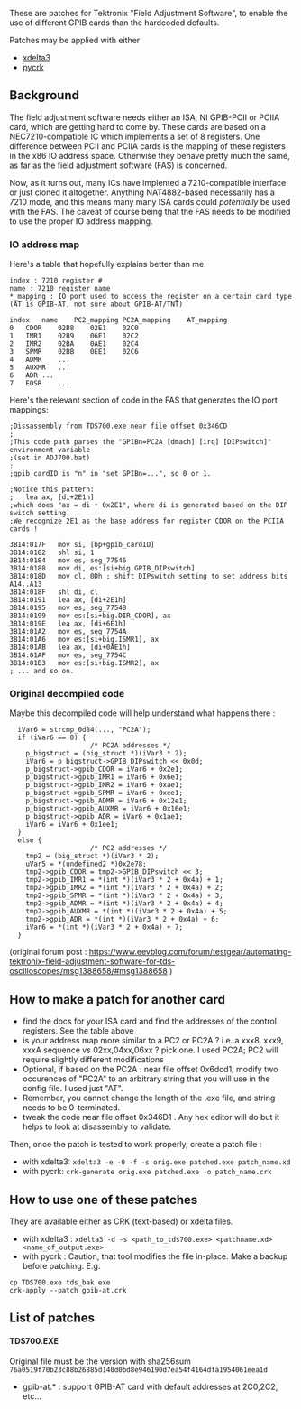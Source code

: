 These are patches for Tektronix "Field Adjustment Software", to enable the use of different GPIB cards than the hardcoded defaults.

Patches may be applied with either
- [xdelta3](http://xdelta.org/)
- [pycrk](https://github.com/pR0Ps/pycrk)

## Background


The field adjustment software needs either an ISA,  NI GPIB-PCII or PCIIA card, which are getting hard to come by. These cards are based on a NEC7210-compatible IC which implements a set of 8 registers. One difference between PCII and PCIIA cards is the mapping of these registers in the x86 IO address space. Otherwise they behave pretty much the same, as far as the field adjustment software (FAS) is concerned.

Now, as it turns out, many ICs have implented a 7210-compatible interface or just cloned it altogether. Anything NAT4882-based necessarily has a 7210 mode, and this means many many ISA cards could *potentially* be used with the FAS.
The caveat of course being that the FAS needs to be modified to use the proper IO address mapping.



### IO address map
Here's a table that hopefully explains better than me.
```
index : 7210 register #
name : 7210 register name
*_mapping : IO port used to access the register on a certain card type (AT is GPIB-AT, not sure about GPIB-AT/TNT)

index	name	PC2_mapping	PC2A_mapping	AT_mapping
0	CDOR	02B8	02E1	02C0
1	IMR1	02B9	06E1	02C2
2	IMR2	02BA	0AE1	02C4
3	SPMR	02BB	0EE1	02C6
4	ADMR	...
5	AUXMR	...
6	ADR	...
7	EOSR	...
```

Here's the relevant section of code in the FAS that generates the IO port mappings:

```
;Dissassembly from TDS700.exe near file offset 0x346CD
;
;This code path parses the "GPIBn=PC2A [dmach] [irq] [DIPswitch]" environment variable
;(set in ADJ700.bat)
;
;gpib_cardID is "n" in "set GPIBn=...", so 0 or 1.

;Notice this pattern:
;	lea	ax, [di+2E1h]
;which does "ax = di + 0x2E1", where di is generated based on the DIP switch setting.
;We recognize 2E1 as the base address for register CDOR on the PCIIA cards !

3B14:017F	mov	si, [bp+gpib_cardID]
3B14:0182	shl	si, 1
3B14:0184	mov	es, seg_77546
3B14:0188	mov	di, es:[si+big.GPIB_DIPswitch]
3B14:018D	mov	cl, 0Dh	; shift DIPswitch setting to set address bits A14..A13
3B14:018F	shl	di, cl
3B14:0191	lea	ax, [di+2E1h]
3B14:0195	mov	es, seg_77548
3B14:0199	mov	es:[si+big.DIR_CDOR], ax
3B14:019E	lea	ax, [di+6E1h]
3B14:01A2	mov	es, seg_7754A
3B14:01A6	mov	es:[si+big.ISMR1], ax
3B14:01AB	lea	ax, [di+0AE1h]
3B14:01AF	mov	es, seg_7754C
3B14:01B3	mov	es:[si+big.ISMR2], ax
; ... and so on.
```

### Original decompiled code
Maybe this decompiled code will help understand what happens there :

```
  iVar6 = strcmp_0d84(..., "PC2A");
  if (iVar6 == 0) {
                    /* PC2A addresses */
    p_bigstruct = (big_struct *)(iVar3 * 2);
    iVar6 = p_bigstruct->GPIB_DIPswitch << 0x0d;
    p_bigstruct->gpib_CDOR = iVar6 + 0x2e1;
    p_bigstruct->gpib_IMR1 = iVar6 + 0x6e1;
    p_bigstruct->gpib_IMR2 = iVar6 + 0xae1;
    p_bigstruct->gpib_SPMR = iVar6 + 0xee1;
    p_bigstruct->gpib_ADMR = iVar6 + 0x12e1;
    p_bigstruct->gpib_AUXMR = iVar6 + 0x16e1;
    p_bigstruct->gpib_ADR = iVar6 + 0x1ae1;
    iVar6 = iVar6 + 0x1ee1;
  }
  else {
                    /* PC2 addresses */
    tmp2 = (big_struct *)(iVar3 * 2);
    uVar5 = *(undefined2 *)0x2e78;
    tmp2->gpib_CDOR = tmp2->GPIB_DIPswitch << 3;
    tmp2->gpib_IMR1 = *(int *)(iVar3 * 2 + 0x4a) + 1;
    tmp2->gpib_IMR2 = *(int *)(iVar3 * 2 + 0x4a) + 2;
    tmp2->gpib_SPMR = *(int *)(iVar3 * 2 + 0x4a) + 3;
    tmp2->gpib_ADMR = *(int *)(iVar3 * 2 + 0x4a) + 4;
    tmp2->gpib_AUXMR = *(int *)(iVar3 * 2 + 0x4a) + 5;
    tmp2->gpib_ADR = *(int *)(iVar3 * 2 + 0x4a) + 6;
    iVar6 = *(int *)(iVar3 * 2 + 0x4a) + 7;
  }
```

(original forum post : https://www.eevblog.com/forum/testgear/automating-tektronix-field-adjustment-software-for-tds-oscilloscopes/msg1388658/#msg1388658 )


## How to make a patch for another card

- find the docs for your ISA card and find the addresses of the control registers. See the table above
- is your address map more similar to a PC2 or PC2A ? i.e. a  xxx8, xxx9, xxxA sequence vs 02xx,04xx,06xx ? pick one. I used PC2A; PC2 will require slightly different modifications
- Optional, if based on the PC2A : near file offset 0x6dcd1, modify two occurences of "PC2A" to an arbitrary string that you will use in the config file. I used just "AT".
- Remember, you cannot change the length of the .exe file, and string needs to be 0-terminated.
- tweak the code near file offset 0x346D1 . Any hex editor will do but it helps to look at disassembly to validate.

Then, once the patch is tested to work properly, create a patch file :
- with xdelta3: `xdelta3 -e -0 -f -s orig.exe patched.exe patch_name.xd`
- with pycrk: `crk-generate orig.exe patched.exe -o patch_name.crk`

## How to use one of these patches

They are available either as CRK (text-based) or xdelta files.
- with xdelta3 : `xdelta3 -d -s <path_to_tds700.exe> <patchname.xd> <name_of_output.exe>`
- with pycrk :
Caution, that tool modifies the file in-place. Make a backup before patching. E.g.
```
cp TDS700.exe tds_bak.exe
crk-apply --patch gpib-at.crk
```

## List of patches
#### TDS700.EXE

Original file must be the version with sha256sum `76a0519f70b23c88b26885d140d0bd8e946190d7ea54f4164dfa1954061eea1d`

- gpib-at.* : support GPIB-AT card with default addresses at 2C0,2C2, etc...
